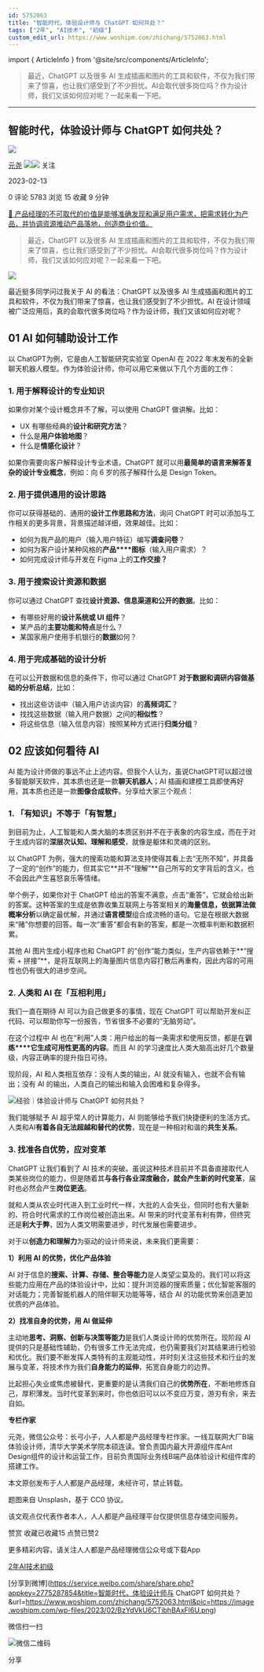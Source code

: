 ```yaml
---
id: 5752063
title: "智能时代，体验设计师与 ChatGPT 如何共处？"
tags: ["2年", "AI技术", "初级"]
custom_edit_url: https://www.woshipm.com/zhichang/5752063.html
---
```

import { ArticleInfo } from '@site/src/components/ArticleInfo';

<ArticleInfo
    author="元尧"
    authorLink="https://www.woshipm.com/u/796023"
    published="2023-02-13"
    views={5783}
    comments={0}
    collects={15}
/>

> 最近，ChatGPT 以及很多 AI 生成插画和图片的工具和软件，不仅为我们带来了惊喜，也让我们感受到了不少担忧。AI会取代很多岗位吗？作为设计师，我们又该如何应对呢？一起来看一下吧。

---

## 智能时代，体验设计师与 ChatGPT 如何共处？

[![](https://static.woshipm.com/APP_U_202205_20220513165559_1122.jpeg?imageView2/1/w/72/h/72/q/100)](https://www.woshipm.com/u/796023)

[元尧](https://www.woshipm.com/u/796023) ![](https://static.woshipm.com/tag/1121_1@2x.png)![](https://static.woshipm.com/tag/2105_1@2x.png) 关注

2023-02-13

0 评论 5783 浏览 15 收藏 9 分钟

[🔗 产品经理的不可取代的价值是能够准确发现和满足用户需求，把需求转化为产品，并协调资源推动产品落地，创造商业价值。](https://ke.qidianla.com/courses/90pm)

> 最近，ChatGPT 以及很多 AI 生成插画和图片的工具和软件，不仅为我们带来了惊喜，也让我们感受到了不少担忧。AI会取代很多岗位吗？作为设计师，我们又该如何应对呢？一起来看一下吧。

![](https://image.woshipm.com/wp-files/2023/02/BzYdVkU6CTibhBAxFl6U.png)

最近挺多同学问过我关于 AI 的看法：ChatGPT 以及很多 AI 生成插画和图片的工具和软件，不仅为我们带来了惊喜，也让我们感受到了不少担忧。AI 在设计领域被广泛应用后，真的会取代很多岗位吗？作为设计师，我们又该如何应对呢？

## 01 AI 如何辅助设计工作

以 ChatGPT为例，它是由人工智能研究实验室 OpenAI 在 2022 年末发布的全新聊天机器人模型。作为体验设计师，你可以用它来做以下几个方面的工作：

### 1\. 用于解释设计的专业知识

如果你对某个设计概念并不了解，可以使用 ChatGPT 做讲解。比如：

*   UX 有哪些经典的**设计和研究方法**？
*   什么是**用户体验地图**？
*   什么是**情感化设计**？

如果你需要向客户解释设计专业术语，ChatGPT 就可以用**最简单的语言来解答复杂的设计专业概念**，例如：向 6 岁的孩子解释什么是 Design Token。

### 2\. 用于提供通用的设计思路

你可以获得基础的、通用的**设计工作思路和方法**，询问 ChatGPT 时可以添加与工作相关的更多背景，背景描述越详细，效果越佳。比如：

*   如何为我产品的用户（输入用户特征）编写**调查问卷**？
*   如何为客户设计某种风格的**产品****图标**（输入用户需求）？
*   如何完成设计师与开发在 Figma 上的**工作交接？**

### 3\. 用于搜索设计资源和数据

你可以通过 ChatGPT 查找**设计资源、信息渠道和公开的数据**。比如：

*   有哪些好用的**设计系统或 UI 组件**？
*   某产品的**主要功能和特点**是什么？
*   某国家用户使用手机银行的**数据**如何？

### 4\. 用于完成基础的设计分析

在可以公开数据和信息的条件下，你可以通过 ChatGPT **对于数据和调研内容做基础的分析总结**，比如：

*   找出这些访谈中（输入用户访谈内容）的**高频词汇**？
*   找找这些数据（输入用户数据）之间的**相似性**？
*   将这些信息（输入信息内容）按照某种方式进行**归类分组**？

## 02 应该如何看待 AI

AI 能为设计师做的事远不止上述内容。但我个人认为，虽说ChatGPT可以超过很多智能聊天软件，其本质也还是一款**聊天机器人**；AI 插画和建模工具即使再好用，其本质也还是一款**图像合成软件**。分享给大家三个观点：

### 1\. 「有知识」不等于「有智慧」

到目前为止，人工智能和人类大脑的本质区别并不在于表象的内容生成，而在于对于生成内容的**深层次认知、理解和感受**，就像是躯体和灵魂的区别。

以 ChatGPT 为例，强大的搜索功能和算法支持使得其看上去“无所不知”，并具备了一定的“创作”的能力，但其实它**并不“理解”**自己所写的文字背后的含义，也不会因此产生喜怒哀乐等情绪。

举个例子，如果你对于 ChatGPT 给出的答案不满意，点击“重答”，它就会给出新的答案。这种答案的生成是依靠收集互联网上与答案相关的**海量信息，**依据算法做**概率分析**以确定最优解，并通过**语言模型**组合成流畅的语句。它是在根据大数据来“赌”你想要的回答。每一次“重答”都会有新的答案，都是一次概率判断和数据积累。

其他 AI 图片生成小程序也和 ChatGPT 的“创作”能力类似，生产内容依赖于**“搜索 + 拼接”**，是将互联网上的海量图片信息内容打散后再重构，因此内容的可用性也仍有很大的进步空间。

### 2\. 人类和 AI 在「互相利用」

我们一直在期待 AI 可以为自己做更多的事情，现在 ChatGPT 可以帮助开发纠正代码、可以帮助你写一份报告，节省很多不必要的“无脑劳动”。

在这个过程中 AI 也在“利用”人类：用户给出的每一条需求和使用反馈，都是在**训练****它生成可用性更高的内容**。而且 AI 的学习速度比人类大脑高出好几个数量级，内容正确率的提升指日可待。

现阶段，AI 和人类相互依存：没有人类的输出，AI 就没有输入，也就不会有输出；没有 AI 的输出，人类自己的输出和输入会困难和复杂得多。

![经验｜体验设计师与 ChatGPT 如何共处？](https://image.woshipm.com/wp-files/2023/02/yAYICSglQUPulcSfuH24.jpeg)

我们能够赋予 AI 超乎常人的计算能力，AI 则能够给予我们快捷便利的生活方式。人类和AI**有着各自无法超越和替代的优势**，现在是一种相对和谐的**共生关系**。

### 3\. 找准各自优势，应对变革

ChatGPT 让我们看到了 AI 技术的突破。虽说这种技术目前并不具备直接取代人类某些岗位的能力，但是随着其**与各行各业深度融合，**就会产生新的**时代变革**，届时也必然会产生**岗位更迭**。

就和人类从农业时代进入到工业时代一样，大批的人会失业，但同时也有大量新的、符合时代需求的工作岗位被创造出来。AI 带来的时代变革有利有弊，但终究还是**利大于弊**，因为人类文明需要进步，时代发展也需要进步。

对于以**创造力和理解力**为驱动的设计师来说，未来我们更需要：

**1）利用 AI 的优势，优化产品体验**

AI 对于信息的**搜索、计算、存储、整合等能力**是人类望尘莫及的。我们可以将这些能力应用在产品的体验设计中，比如：提升浏览器的搜索质量；优化智能客服的对话能力；完善智能机器人的陪伴聊天功能等等，结合 AI 的功能优势来创造更加优质的产品体验。

**2）找准自身的优势，用 AI 做延伸**

主动地**思考、洞察、创新与决策等能力**是我们人类设计师的优势所在。现阶段 AI 提供的只是基础性辅助，仍有很多工作无法完成，也仍需要我们对其结果进行检验和优化。我们要不断发挥人类特有的主观能动性，并时刻关注这些技术和行业的发展与变革，将技术作为我们**自身能力的延伸**，拓宽自身能力的边界。

比起担心失业或焦虑被替代，更重要的是认清我们自己的**优势所在**，不断地修炼自己，厚积薄发。当时代变革到来时，你也依旧可以以不变应万变，游刃有余，来去自如。

**专栏作家**

元尧，微信公众号：长弓小子，人人都是产品经理专栏作家。一线互联网大厂B端体验设计师，清华大学美术学院本硕连读。曾负责国内最大开源组件库Ant Design组件的设计和运营工作，目前负责国际业务线B端产品体验设计和组件库的搭建工作。

本文原创发布于人人都是产品经理，未经许可，禁止转载。

题图来自 Unsplash，基于 CC0 协议。

该文观点仅代表作者本人，人人都是产品经理平台仅提供信息存储空间服务。

赞赏 收藏已收藏15 点赞已赞2

更多精彩内容，请关注人人都是产品经理微信公众号或下载App

[2年](https://www.woshipm.com/tag/2%e5%b9%b4)[AI技术](https://www.woshipm.com/tag/ai%e6%8a%80%e6%9c%af)[初级](https://www.woshipm.com/tag/%e5%88%9d%e7%ba%a7)

[分享到微博](https://service.weibo.com/share/share.php?appkey=2775287854&title=智能时代，体验设计师与 ChatGPT 如何共处？&url=https://www.woshipm.com/zhichang/5752063.html&pic=https://image.woshipm.com/wp-files/2023/02/BzYdVkU6CTibhBAxFl6U.png)

微信扫一扫

![微信二维码](https://api.pwmqr.com/qrcode/create/?url=https://www.woshipm.com/zhichang/5752063.html)

分享